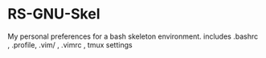 # RS-GNU-Skel
 My personal preferences for a bash skeleton environment. includes .bashrc , .profile, .vim/ , .vimrc , tmux settings
